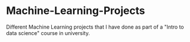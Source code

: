 # Machine-Learning-Projects
Different Machine Learning projects that I have done as part of a "Intro to data science" course in university.

